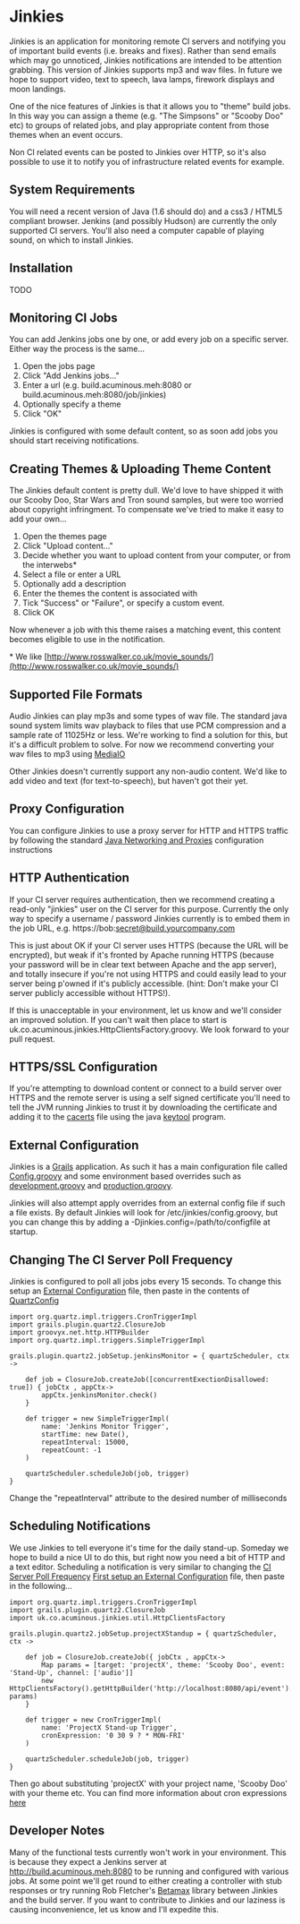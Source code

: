 <a id="jinkies"/>Jinkies
=======

Jinkies is an application for monitoring remote CI servers and notifying you
of important build events (i.e. breaks and fixes). Rather than send emails 
which may go unnoticed, Jinkies notifications are intended to be attention 
grabbing. This version of Jinkies supports mp3 and wav files. In future we 
hope to support video, text to speech, lava lamps, firework displays and 
moon landings.

One of the nice features of Jinkies is that it allows you to "theme" build 
jobs. In this way you can assign a theme (e.g. "The Simpsons" or 
"Scooby Doo" etc) to groups of related jobs, and play appropriate content 
from those themes when an event occurs.

Non CI related events can be posted to Jinkies over HTTP, so it's also
possible to use it to notify you of infrastructure related events for 
example.

<a id="systemRequirements"/>System Requirements
-------------------
You will need a recent version of Java (1.6 should do) and a css3 / HTML5 compliant browser.
Jenkins (and possibly Hudson) are currently the only supported CI servers. You'll also 
need a computer capable of playing sound, on which to install Jinkies.

<a id="installation"/>Installation
------------
TODO

<a id="monitoringCiJobs"/>Monitoring CI Jobs
------------------
You can add Jenkins jobs one by one, or add every job on a specific server. Either way
the process is the same...

1. Open the jobs page
2. Click "Add Jenkins jobs..."
3. Enter a url (e.g. build.acuminous.meh:8080 or build.acuminous.meh:8080/job/jinkies)
4. Optionally specify a theme
5. Click "OK"

Jinkies is configured with some default content, so as soon add jobs you should start 
receiving notifications. 

<a id="creatingThemes"/>Creating Themes & Uploading Theme Content
-----------------------------------------
The Jinkies default content is pretty dull. We'd love to have shipped it with our 
Scooby Doo, Star Wars and Tron sound samples, but were too worried about copyright 
infringment. To compensate we've tried to make it easy to add your own...

1. Open the themes page
2. Click "Upload content..."
3. Decide whether you want to upload content from your computer, or from the interwebs*
4. Select a file or enter a URL
5. Optionally add a description
6. Enter the themes the content is associated with
7. Tick "Success" or "Failure", or specify a custom event.
8. Click OK

Now whenever a job with this theme raises a matching event, this content becomes 
eligible to use in the notification.

\* We like [http://www.rosswalker.co.uk/movie_sounds/](http://www.rosswalker.co.uk/movie_sounds/)

<a id="supportedFormats"/>Supported File Formats
-------------------

Audio
Jinkies can play mp3s and some types of wav file. The standard java sound system limits
wav playback to files that use PCM compression and a sample rate of 11025Hz or less. We're 
working to find a solution for this, but it's a difficult problem to solve. For now we 
recommend converting your wav files to mp3 using [MediaIO](http://media.io)

Other
Jinkies doesn't currently support any non-audio content. We'd like to add video and text
(for text-to-speech), but haven't got their yet. 

<a id="proxyConfiguration"/>Proxy Configuration
-------------------
You can configure Jinkies to use a proxy server for HTTP and HTTPS traffic by following the 
standard [Java Networking and Proxies](http://docs.oracle.com/javase/6/docs/technotes/guides/net/proxies.html) configuration instructions

<a id="httpAuthentication"/>HTTP Authentication
-------------------
If your CI server requires authentication, then we recommend creating a 
read-only "jinkies" user on the CI server for this purpose. Currently the only
way to specify a username / password Jinkies currently is to embed them 
in the job URL, e.g. https://bob:secret@build.yourcompany.com

This is just about OK if your CI server uses HTTPS (because the URL 
will be encrypted), but weak if it's fronted by Apache running HTTPS 
(because your password will be in clear text between Apache and the app 
server), and totally insecure if you're not using HTTPS and could easily
lead to your server being p'owned if it's publicly accessible.
(hint: Don't make your CI server publicly accessible without HTTPS!). 

If this is unacceptable in your environment, let us know and we'll consider   
an improved solution. If you can't wait then place to start is 
uk.co.acuminous.jinkies.HttpClientsFactory.groovy. We look forward to your 
pull request.

<a id="httpsConfiguration"/>HTTPS/SSL Configuration
-----------------------
If you're attempting to download content or connect to a build server over HTTPS 
and the remote server is using a self signed certificate you'll need to tell the 
JVM running Jinkies to trust it by downloading the certificate and adding it to 
the [cacerts](http://docs.oracle.com/javase/6/docs/technotes/tools/solaris/keytool.html#cacerts) file using the java [keytool](http://docs.oracle.com/javase/6/docs/technotes/tools/solaris/keytool.html) program.

<a id="externalConfiguration"/>External Configuration
----------------------
Jinkies is a [Grails](http://www.grails.org) application. As such it has a main 
configuration file called [Config.groovy](http://www.github.com/acuminous/jinkies/grails-app/conf/Config.groovy) and some environment based 
overrides such as [development.groovy](http://www.github.com/acuminous/jinkies/grails-app/conf/environment/development.groovy) and [production.groovy](http://www.github.com/acuminous/jinkies/grails-app/conf/environment/development.groovy).

Jinkies will also attempt apply overrides from an external config file if such
a file exists. By default Jinkies will look for /etc/jinkies/config.groovy, but
you can change this by adding a -Djinkies.config=/path/to/configfile at startup.

<a id="pollFrequency"/>Changing The CI Server Poll Frequency
-------------------------------------
Jinkies is configured to poll all jobs jobs every 15 seconds. To change this
setup an [External Configuration](#externalConfiguration) file, then paste in the
contents of [QuartzConfig](http://www.github.com/acuminous/jinkies/grails-app/conf/QuartzConfig.groovy)

	import org.quartz.impl.triggers.CronTriggerImpl
	import grails.plugin.quartz2.ClosureJob
	import groovyx.net.http.HTTPBuilder
	import org.quartz.impl.triggers.SimpleTriggerImpl
	
	grails.plugin.quartz2.jobSetup.jenkinsMonitor = { quartzScheduler, ctx ->
	
		def job = ClosureJob.createJob([concurrentExectionDisallowed: true]) { jobCtx , appCtx->
			appCtx.jenkinsMonitor.check()
		}
	
		def trigger = new SimpleTriggerImpl(
			name: 'Jenkins Monitor Trigger',
			startTime: new Date(),
			repeatInterval: 15000,
			repeatCount: -1
		)
	
		quartzScheduler.scheduleJob(job, trigger)
	}

Change the "repeatInterval" attribute to the desired number of milliseconds

<a id="schedulingNotifications"/>Scheduling Notifications
------------------------
We use Jinkies to tell everyone it's time for the daily stand-up. Someday we hope 
to build a nice UI to do this, but right now you need a bit of HTTP and a text editor.
Scheduling a notification is very similar to changing the [CI Server Poll Frequency](#pollFrequency) [First setup an External Configuration](externalConfiguration) file, then paste in the 
following...

	import org.quartz.impl.triggers.CronTriggerImpl 
	import grails.plugin.quartz2.ClosureJob
	import uk.co.acuminous.jinkies.util.HttpClientsFactory

	grails.plugin.quartz2.jobSetup.projectXStandup = { quartzScheduler, ctx ->
	
		def job = ClosureJob.createJob({ jobCtx , appCtx->
			Map params = [target: 'projectX', theme: 'Scooby Doo', event: 'Stand-Up', channel: ['audio']]
			new HttpClientsFactory().getHttpBuilder('http://localhost:8080/api/event').post(body: params)
		}
	
		def trigger = new CronTriggerImpl(
			name: 'ProjectX Stand-up Trigger',
			cronExpression: '0 30 9 ? * MON-FRI'
		)
	
		quartzScheduler.scheduleJob(job, trigger)
	}

Then go about substituting 'projectX' with your project name, 'Scooby Doo' with your theme etc.
You can find more information about cron expressions [here](http://quartz-scheduler.org/api/2.0.0/org/quartz/CronExpression.html) 

Developer Notes
---------------
Many of the functional tests currently won't work in your environment.
This is because they expect a Jenkins server at http://build.acuminous.meh:8080 
to be running and configured with various jobs. At some point we'll get round to 
either creating a controller with stub responses or try running Rob Fletcher's 
[Betamax](http://freeside.co/betamax/) library between Jinkies and the build server. 
If you want to contribute to Jinkies and our laziness is causing inconvenience, 
let us know and I'll expedite this.